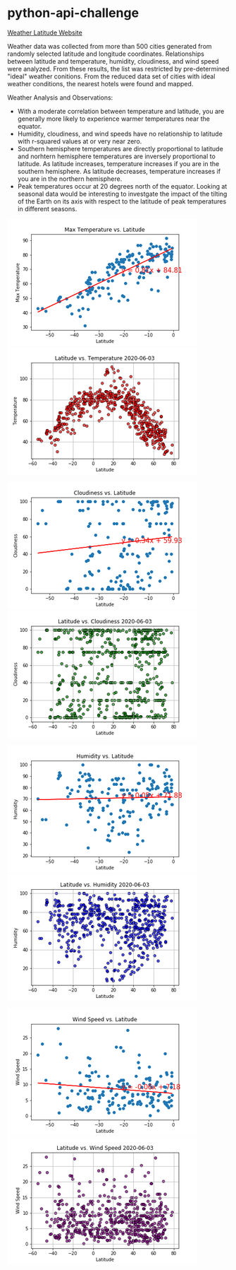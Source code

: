 # python-api-challenge

[Weather Latitude Website](https://carleeyoung.github.io/Web-Design-Challenge/Data.html)

Weather data was collected from more than 500 cities generated from randomly selected latitude and longitude coordinates.  Relationships between latitude and temperature, humidity, cloudiness, and wind speed were analyzed. From these results, the list was restricted by pre-determined "ideal" weather conitions.  From the reduced data set of cities with ideal weather conditions, the nearest hotels were found and mapped.

Weather Analysis and Observations:

* With a moderate correlation between temperature and latitude, you are generally more likely to experience warmer temperatures near the equator.
* Humidity, cloudiness, and wind speeds have no relationship to latitude with r-squared values at or very near zero.
* Southern hemisphere temperatures are directly proportional to latitude and norhtern hemisphere temperatures are inversely proportional to latitude. As latitude increases, temperature increases if you are in the southern hemisphere. As latitude decreases, temperature increases if you are in the northern hemisphere.
* Peak temperatures occur at 20 degrees north of the equator. Looking at seasonal data would be interesting to investgate the impact of the tilting of the Earth on its axis with respect to the latitude of peak temperatures in different seasons.

![Temperature Vs Latitude](output_data/MaxTemperature_vs_Lat.png)  ![Temp V Lat](output_data/Lat_vs_Temp.png)


![Cloudiness_vs_Lat](output_data/Cloudiness_vs_Lat.png)  ![Cloud V Lat](output_data/Lat_vs_Cld.png)


![Humidity vs Lat](output_data/Humidity_vs_Lat.png)  ![Lat_vs_Hum](output_data/Lat_vs_Hum.png)


![Wind Speed Vs Lat](output_data/WindSpeed_vs_Lat.png)  ![Wind Speed](output_data/Lat_vs_WS.png)

